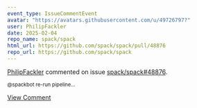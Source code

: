 ```yaml
---
event_type: IssueCommentEvent
avatar: "https://avatars.githubusercontent.com/u/49726797?"
user: PhilipFackler
date: 2025-02-04
repo_name: spack/spack
html_url: https://github.com/spack/spack/pull/48876
repo_url: https://github.com/spack/spack
---
```


<a href='https://github.com/PhilipFackler' target='_blank'>PhilipFackler</a> commented on issue <a href='https://github.com/spack/spack/pull/48876' target='_blank'>spack/spack#48876</a>.

<small>@spackbot re-run pipeline...</small>

<a href='https://github.com/spack/spack/pull/48876' target='_blank'>View Comment</a>